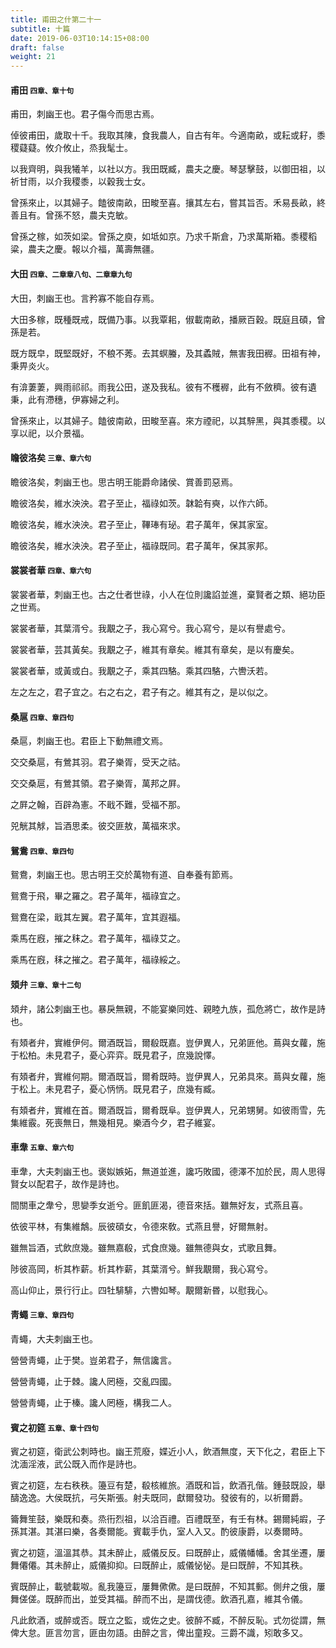 ```yaml
---
title: 甫田之什第二十一
subtitle: 十篇
date: 2019-06-03T10:14:15+08:00
draft: false
weight: 21
---
```



<h4 id="21.1">甫田 <small>四章、章十句</small></h4>

<div class="alert alert-dark" role="alert">
  甫田，刺幽王也。君子傷今而思古焉。
</div>

<p id="21.1.1">倬彼甫田，歲取十千。我取其陳，食我農人，自古有年。今適南畝，或耘或耔，黍稷薿薿。攸介攸止，烝我髦士。</p>
<p id="21.1.2">以我齊明，與我犧羊，以社以方。我田既臧，農夫之慶。琴瑟擊鼓，以御田祖，以祈甘雨，以介我稷黍，以穀我士女。</p>
<p id="21.1.3">曾孫來止，以其婦子。饁彼南畝，田畯至喜。攘其左右，嘗其旨否。禾易長畝，終善且有。曾孫不怒，農夫克敏。</p>
<p id="21.1.4">曾孫之稼，如茨如梁。曾孫之庾，如坻如京。乃求千斯倉，乃求萬斯箱。黍稷稻粱，農夫之慶。報以介福，萬壽無疆。</p>


<h4 id="21.2">大田 <small>四章、二章章八句、二章章九句</small></h4>

<div class="alert alert-dark" role="alert">
  大田，刺幽王也。言矜寡不能自存焉。
</div>

<p id="21.2.1">大田多稼，既種既戒，既備乃事。以我覃耜，俶載南畝，播厥百穀。既庭且碩，曾孫是若。</p>
<p id="21.2.2">既方既皁，既堅既好，不稂不莠。去其螟螣，及其蟊賊，無害我田稺。田祖有神，秉畀炎火。</p>
<p id="21.2.3">有渰萋萋，興雨祁祁。雨我公田，遂及我私。彼有不穫稺，此有不斂穧。彼有遺秉，此有滯穗，伊寡婦之利。</p>
<p id="21.2.4">曾孫來止，以其婦子。饁彼南畝，田畯至喜。來方禋祀，以其騂黑，與其黍稷。以享以祀，以介景福。</p>


<h4 id="21.3">瞻彼洛矣 <small>三章、章六句</small></h4>

<div class="alert alert-dark" role="alert">
  瞻彼洛矣，刺幽王也。思古明王能爵命諸侯、賞善罰惡焉。
</div>

<p id="21.3.1">瞻彼洛矣，維水泱泱。君子至止，福祿如茨。韎韐有奭，以作六師。</p>
<p id="21.3.2">瞻彼洛矣，維水泱泱。君子至止，鞸琫有珌。君子萬年，保其家室。</p>
<p id="21.3.3">瞻彼洛矣，維水泱泱。君子至止，福祿既同。君子萬年，保其家邦。</p>


<h4 id="21.4">裳裳者華 <small>四章、章六句</small></h4>

<div class="alert alert-dark" role="alert">
  裳裳者華，刺幽王也。古之仕者世祿，小人在位則讒諂並進，棄賢者之類、絕功臣之世焉。
</div>

<p id="21.4.1">裳裳者華，其葉湑兮。我覯之子，我心寫兮。我心寫兮，是以有譽處兮。</p>
<p id="21.4.2">裳裳者華，芸其黃矣。我覯之子，維其有章矣。維其有章矣，是以有慶矣。</p>
<p id="21.4.3">裳裳者華，或黃或白。我覯之子，乘其四駱。乘其四駱，六轡沃若。</p>
<p id="21.4.4">左之左之，君子宜之。右之右之，君子有之。維其有之，是以似之。</p>


<h4 id="21.5">桑扈 <small>四章、章四句</small></h4>

<div class="alert alert-dark" role="alert">
  桑扈，刺幽王也。君臣上下動無禮文焉。
</div>

<p id="21.5.1">交交桑扈，有鶯其羽。君子樂胥，受天之祜。</p>
<p id="21.5.2">交交桑扈，有鶯其領。君子樂胥，萬邦之屛。</p>
<p id="21.5.3">之屛之翰，百辟為憲。不戢不難，受福不那。</p>
<p id="21.5.4">兕觥其觩，旨酒思柔。彼交匪敖，萬福來求。</p>


<h4 id="21.6">鴛鴦 <small>四章、章四句</small></h4>

<div class="alert alert-dark" role="alert">
  鴛鴦，刺幽王也。思古明王交於萬物有道、自奉養有節焉。
</div>

<p id="21.6.1">鴛鴦于飛，畢之羅之。君子萬年，福祿宜之。</p>
<p id="21.6.2">鴛鴦在梁，戢其左翼。君子萬年，宜其遐福。</p>
<p id="21.6.3">乘馬在廐，摧之秣之。君子萬年，福祿艾之。</p>
<p id="21.6.4">乘馬在廐，秣之摧之。君子萬年，福祿綏之。</p>


<h4 id="21.7">頍弁 <small>三章、章十二句</small></h4>

<div class="alert alert-dark" role="alert">
  頍弁，諸公刺幽王也。暴戾無親，不能宴樂同姓、親睦九族，孤危將亡，故作是詩也。
</div>

<p id="21.7.1">有頍者弁，實維伊何。爾酒既旨，爾殽既嘉。豈伊異人，兄弟匪他。蔦與女蘿，施于松柏。未見君子，憂心弈弈。既見君子，庶幾說懌。</p>
<p id="21.7.2">有頍者弁，實維何期。爾酒既旨，爾肴既時。豈伊異人，兄弟具來。蔦與女蘿，施于松上。未見君子，憂心怲怲。既見君子，庶幾有臧。</p>
<p id="21.7.3">有頍者弁，實維在首。爾酒既旨，爾肴既阜。豈伊異人，兄弟甥舅。如彼雨雪，先集維霰。死喪無日，無幾相見。樂酒今夕，君子維宴。</p>


<h4 id="21.8">車舝 <small>五章、章六句</small></h4>

<div class="alert alert-dark" role="alert">
  車舝，大夫刺幽王也。褒姒嫉妬，無道並進，讒巧敗國，德澤不加於民，周人思得賢女以配君子，故作是詩也。
</div>

<p id="21.8.1">間關車之舝兮，思孌季女逝兮。匪飢匪渴，德音來括。雖無好友，式燕且喜。</p>
<p id="21.8.2">依彼平林，有集維鷮。辰彼碩女，令德來敎。式燕且譽，好爾無射。</p>
<p id="21.8.3">雖無旨酒，式飲庶幾。雖無嘉殽，式食庶幾。雖無德與女，式歌且舞。</p>
<p id="21.8.4">陟彼高岡，析其柞薪。析其柞薪，其葉湑兮。鮮我覯爾，我心寫兮。</p>
<p id="21.8.5">高山仰止，景行行止。四牡騑騑，六轡如琴。覯爾新昬，以慰我心。</p>


<h4 id="21.9">靑蠅 <small>三章、章四句</small></h4>

<div class="alert alert-dark" role="alert">
  青蠅，大夫刺幽王也。
</div>

<p id="21.9.1">營營靑蠅，止于樊。豈弟君子，無信讒言。</p>
<p id="21.9.2">營營靑蠅，止于棘。讒人罔極，交亂四國。</p>
<p id="21.9.3">營營靑蠅，止于榛。讒人罔極，構我二人。</p>


<h4 id="21.10">賓之初筵 <small>五章、章十四句</small></h4>

<div class="alert alert-dark" role="alert">
  賓之初筵，衛武公刺時也。幽王荒廢，媟近小人，飲酒無度，天下化之，君臣上下沈湎淫液，武公既入而作是詩也。
</div>

<p id="21.10.1">賓之初筵，左右秩秩。籩豆有楚，殽核維旅。酒既和旨，飲酒孔偕。鍾鼓既設，舉醻逸逸。大侯既抗，弓矢斯張。射夫既同，獻爾發功。發彼有的，以祈爾爵。</p>
<p id="21.10.2">籥舞笙鼓，樂既和奏。烝衎烈祖，以洽百禮。百禮既至，有壬有林。錫爾純嘏，子孫其湛。其湛曰樂，各奏爾能。賓載手仇，室人入又。酌彼康爵，以奏爾時。</p>
<p id="21.10.3">賓之初筵，溫溫其恭。其未醉止，威儀反反。曰既醉止，威儀幡幡。舍其坐遷，屢舞僊僊。其未醉止，威儀抑抑。曰既醉止，威儀怭怭。是曰既醉，不知其秩。</p>
<p id="21.10.4">賓既醉止，載號載呶。亂我籩豆，屢舞僛僛。是曰既醉，不知其郵。側弁之俄，屢舞傞傞。既醉而出，並受其福。醉而不出，是謂伐德。飲酒孔嘉，維其令儀。</p>
<p id="21.10.5">凡此飲酒，或醉或否。既立之監，或佐之史。彼醉不臧，不醉反恥。式勿從謂，無俾大怠。匪言勿言，匪由勿語。由醉之言，俾出童羖。三爵不識，矧敢多又。</p>
